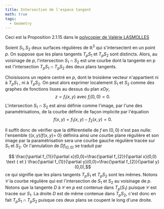 ```yaml
---
title: Intersection de l'espace tangent
math: true
tags:
  - Geometry
---
```


Ceci est la Proposition 2.1.15 dans le [polycopier de Valérie LASMOLLES](https://drive.google.com/file/d/142qXT0_MKOB_RkM5AHHhNpjKQM3nNg4p/view?usp=sharing)
<div class="proposition">

Soient $S_{1}, S_{2}$ deux surfaces régulières de $\mathbb{R}^{3}$ qui s'intersectent en un point $p$.
On suppose que les plans tangents $T_{p} S_{1}$ et $T_{p} S_{2}$ sont distincts.
Alors, au voisinage de $p$, l'intersection $S_{1} \cap S_{2}$ est
une courbe dont la tangente en p est l'intersection $T_{p} S_{1} \cap T_{p} S_{2}$ des deux plans tangents.

</div>

<div class="preuve">

Choisissons un repère centré en $p$,
dont le troisième vecteur n'appartient ni à $T_{p} S_{1}$ , ni à $T_{p} S_{2}$.
On peut alors exprimer localement $S_{1}$ et $S_{2}$ comme des graphes de fonctions
lisses au dessus du plan $x O y$,
$$ z=f_{i}(x, y) \text { avec } f_{i}(0,0)=0.$$
L'intersection $S_{1} \cap S_{2}$ est ainsi définie comme l'image, par l'une des paramétrisations, de la
courbe définie de façon implicite par l'équation
$$ f(x, y)=f_{1}(x, y)-f_{2}(x, y)=0.$$

Il suffit donc de vérifier que la différentielle de $f$ en $(0,0)$ n'est pas nulle: l'ensemble $\{(x, y) / f(x, y)=$
$0\}$ définira ainsi une courbe plane régulière et son image par la paramétrisation sera une courbe
gauche régulière tracée sur $S_{1}$ et $S_{2}$. Or l'annulation de $D f_{(0,0)}$ se traduit par

$$ \frac{\partial f_{1}}{\partial x}(0,0)=\frac{\partial f_{2}}{\partial x}(0,0)
\text { et } \frac{\partial f_{1}}{\partial y}(0,0)=\frac{\partial f_{2}}{\partial y}(0,0),$$
ce qui signifie que les plans tangents $T_{p} S_{1}$ et $T_{p} S_{2}$ sont les mêmes.
Notons $\mathcal{C}$ la courbe régulière qui est l'intersection de $S_{1}$ et $S_{2}$ au voisinage de $p.$
Notons que la tangente $D$ à $\mathcal{C}$ en $p$ est contenue dans $T_{p}\left(S_{1}\right)$
puisque $\mathcal{C}$ est tracée sur $S_{1}$. La droite $D$ est de
même contenue dans $T_{p} S_{2},$ c'est donc en fait $T_{p} S_{1} \cap T_{p} S_{2}$ puisque ces deux plans se coupent le
long d'une droite.

</div>

